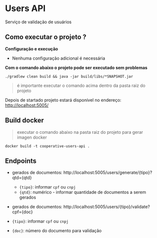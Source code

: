 # Users API

Serviço de validação de usuários


## Como executar o projeto ?

**Configuração e execução**

- Nenhuma configuração adicional é necessária

**Com o comando abaixo o projeto pode ser executado sem problemas**
```
./gradlew clean build && java -jar build/libs/*SNAPSHOT.jar
```
> é importante executar o comando acima dentro da pasta raiz do projeto

Depois de startado projeto estará disponível no endereço: [http://localhost:5005/](http://localhost:5000/)


## Build docker

> executar o comando abaixo na pasta raiz do projeto para gerar imagen docker

```
docker build -t cooperative-users-api .
```

## Endpoints
- gerados de documentos: http://localhost:5005/users/generate/{tipo}?qtd={qtd}
    - ``{tipo}``: informar `cpf` ou `cnpj`
    - ``{qtd}``: numérico - informar quantidade de documentos a serem gerados

- gerados de documentos: http://localhost:5005/users/{tipo}/validate?cpf={doc}
- ``{tipo}``: informar `cpf` ou `cnpj`
- ``{doc}``: número do documento para validação
 
